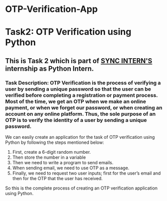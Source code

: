 # OTP-Verification-App
# Task2: OTP Verification using Python

## This is Task 2 which is part of [SYNC INTERN'S](https://www.linkedin.com/company/syncinterns/) internship as Python Intern. 

### Task Description: OTP Verification is the process of verifying a user by sending a unique password so that the user can be verified before completing a registration or payment process. Most of the time, we get an OTP when we make an online payment, or when we forget our password, or when creating an account on any online platform. Thus, the sole purpose of an OTP is to verify the identity of a user by sending a unique password. 

We can easily create an application for the task of OTP verification using Python by following the steps mentioned below: 
   1.  First, create a 6-digit random number. 
   2.  Then store the number in a variable 
   3.  Then we need to write a program to send emails.
   4.  When sending email, we need to use OTP as a message.
   5.  Finally, we need to request two user inputs; first for the user’s email and then for the OTP that the user has received. 

So this is the complete process of creating an OTP verification application using Python.

